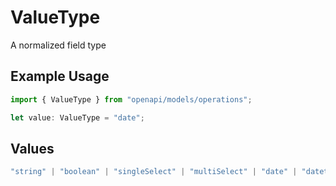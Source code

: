 # ValueType

A normalized field type

## Example Usage

```typescript
import { ValueType } from "openapi/models/operations";

let value: ValueType = "date";
```

## Values

```typescript
"string" | "boolean" | "singleSelect" | "multiSelect" | "date" | "datetime" | "int" | "float" | "other"
```